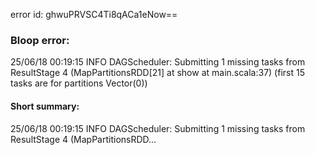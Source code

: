 error id: ghwuPRVSC4Ti8qACa1eNow==
### Bloop error:

25/06/18 00:19:15 INFO DAGScheduler: Submitting 1 missing tasks from ResultStage 4 (MapPartitionsRDD[21] at show at main.scala:37) (first 15 tasks are for partitions Vector(0))
#### Short summary: 

25/06/18 00:19:15 INFO DAGScheduler: Submitting 1 missing tasks from ResultStage 4 (MapPartitionsRDD...